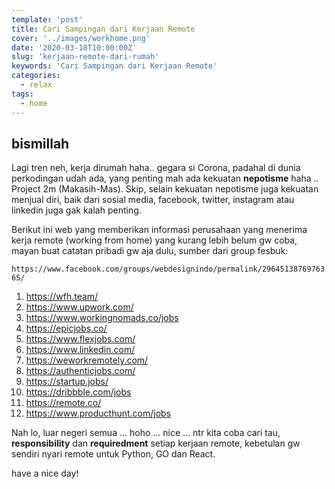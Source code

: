 ```yaml
---
template: 'post'
title: Cari Sampingan dari Kerjaan Remote
cover: '../images/workhome.png'
date: '2020-03-18T10:00:00Z'
slug: 'kerjaan-remote-dari-rumah'
keywords: 'Cari Sampingan dari Kerjaan Remote'
categories:
  - relax
tags:
  - home
---
```


## bismillah

Lagi tren neh, kerja dirumah haha.. gegara si Corona, padahal di dunia perkodingan udah ada, yang penting mah ada kekuatan **nepotisme** haha .. Project 2m (Makasih-Mas). Skip, selain kekuatan nepotisme juga kekuatan menjual diri, baik dari sosial media, facebook, twitter, instagram atau linkedin juga gak kalah penting.

Berikut ini web yang memberikan informasi perusahaan yang menerima kerja remote (working from home) yang kurang lebih belum gw coba, mayan buat catatan pribadi gw aja dulu, sumber dari group fesbuk:

`https://www.facebook.com/groups/webdesignindo/permalink/2964513876976365/`

1. https://wfh.team/
2. https://www.upwork.com/
3. https://www.workingnomads.co/jobs
4. https://epicjobs.co/
5. https://www.flexjobs.com/
6. https://www.linkedin.com/
7. https://weworkremotely.com/
8. https://authenticjobs.com/
9. https://startup.jobs/
10. https://dribbble.com/jobs
11. https://remote.co/
12. https://www.producthunt.com/jobs

Nah lo, luar negeri semua ... hoho ... nice ... ntr kita coba cari tau, **responsibility** dan **requiredment** setiap kerjaan remote, kebetulan gw sendiri nyari remote untuk Python, GO dan React.

have a nice day!
